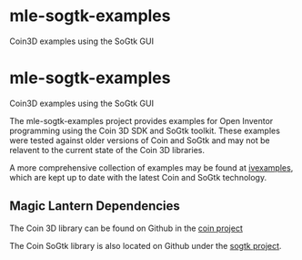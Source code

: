 # mle-sogtk-examples
Coin3D examples using the SoGtk GUI

# mle-sogtk-examples
Coin3D examples using the SoGtk GUI

The mle-sogtk-examples project provides examples for Open Inventor programming using the Coin 3D SDK and SoGtk toolkit.
These examples were tested against older versions of Coin and SoGtk and may not be relavent to the current state of the
Coin 3D libraries.

A more comprehensive collection of examples may be found at [ivexamples](https://github.com/coin3d/ivexamples), which
are kept up to date with the latest Coin and SoGtk technology.

## Magic Lantern Dependencies

The Coin 3D library can be found on Github in the [coin project](https://github.com/magic-lantern-studio/coin)

The Coin SoGtk library is also located on Github under the [sogtk project](https://github.com/magic-lantern-studio/sogtk).
